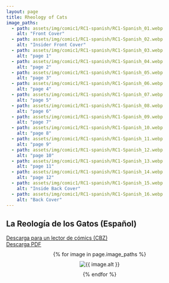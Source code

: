 ```yaml
---
layout: page
title: Rheology of Cats
image_paths:
  - path: assets/img/comic1/RC1-spanish/RC1-Spanish_01.webp 
    alt: "Front Cover"
  - path: assets/img/comic1/RC1-spanish/RC1-Spanish_02.webp
    alt: "Insider Front Cover"
  - path: assets/img/comic1/RC1-spanish/RC1-Spanish_03.webp
    alt: "page 1"
  - path: assets/img/comic1/RC1-spanish/RC1-Spanish_04.webp
    alt: "page 2"
  - path: assets/img/comic1/RC1-spanish/RC1-Spanish_05.webp 
    alt: "page 3"
  - path: assets/img/comic1/RC1-spanish/RC1-Spanish_06.webp
    alt: "page 4"
  - path: assets/img/comic1/RC1-spanish/RC1-Spanish_07.webp
    alt: "page 5"
  - path: assets/img/comic1/RC1-spanish/RC1-Spanish_08.webp
    alt: "page 6"
  - path: assets/img/comic1/RC1-spanish/RC1-Spanish_09.webp
    alt: "page 7"
  - path: assets/img/comic1/RC1-spanish/RC1-Spanish_10.webp
    alt: "page 8"
  - path: assets/img/comic1/RC1-spanish/RC1-Spanish_11.webp
    alt: "page 9"
  - path: assets/img/comic1/RC1-spanish/RC1-Spanish_12.webp
    alt: "page 10"
  - path: assets/img/comic1/RC1-spanish/RC1-Spanish_13.webp
    alt: "page 11"
  - path: assets/img/comic1/RC1-spanish/RC1-Spanish_14.webp
    alt: "page 12"
  - path: assets/img/comic1/RC1-spanish/RC1-Spanish_15.webp
    alt: "Inside Back Cover"
  - path: assets/img/comic1/RC1-spanish/RC1-Spanish_16.webp
    alt: "Back Cover"
---
```


<div class="col-lg-12 text-center">
	<h2 class="section-heading text-uppercase">La Reología de los Gatos (Español)</h2>
        <div class="text-muted">
           <a href="{{ site.url }}/downloads/comic1-spanish/RC1-Spanish.cbz">Descarga para un lector de cómics (CBZ)</a>
        </div>
        <div class="text-muted">
           <a href="{{ site.url }}/downloads/comic1-spanish/RC1-Spanish.pdf">Descarga PDF</a>
        </div>

</div>

<div style="display: flex; flex-direction: column; align-items: center; margin-top: 10px; margin-bottom: 30px;">
  {% for image in page.image_paths %}
    <img src="{{ image.path }}" alt="{{ image.alt }}" style="max-width: 70%; height: auto; margin: 10px;">
  {% endfor %}
</div>












